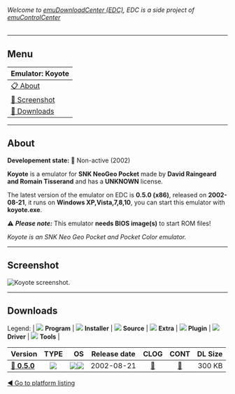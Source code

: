 ###### Welcome to [emuDownloadCenter (EDC)](https://github.com/PhoenixInteractiveNL/emuDownloadCenter/wiki/), EDC is a side project of [emuControlCenter](https://github.com/PhoenixInteractiveNL/emuControlCenter/wiki/)
***
## Menu
| **Emulator: Koyote** |
|:---------|
| [:clipboard: About](#about) |
| [:sunrise: Screenshot](#screenshot) |
| [:floppy_disk: Downloads](#downloads) |
***
## About
**Developement state:** :red_circle: Non-active (2002)

**Koyote** is a emulator for **SNK NeoGeo Pocket** made by **David Raingeard and Romain Tisserand** and has a **UNKNOWN** license.

The latest version of the emulator on EDC is **0.5.0 (x86)**, released on **2002-08-21**, it runs on **Windows XP,Vista,7,8,10**, you can start this emulator with **koyote.exe**.

:warning: _**Please note:**_ This emulator **needs BIOS image(s)** to start ROM files!

_Koyote is an SNK Neo Geo Pocket and Pocket Color emulator._
***
## Screenshot
![](https://raw.githubusercontent.com/PhoenixInteractiveNL/emuDownloadCenter/master/hooks/koyote/emulator_screen_01.jpg "Koyote screenshot.")
***
## Downloads
Legend:
| ![](https://raw.githubusercontent.com/wiki/PhoenixInteractiveNL/emuDownloadCenter/images_misc/icon_program_24.png) **Program** | 
![](https://raw.githubusercontent.com/wiki/PhoenixInteractiveNL/emuDownloadCenter/images_misc/icon_installer_24.png) **Installer** | 
![](https://raw.githubusercontent.com/wiki/PhoenixInteractiveNL/emuDownloadCenter/images_misc/icon_source_code_24.png) **Source** | 
![](https://raw.githubusercontent.com/wiki/PhoenixInteractiveNL/emuDownloadCenter/images_misc/icon_extra_24.png) **Extra** | 
![](https://raw.githubusercontent.com/wiki/PhoenixInteractiveNL/emuDownloadCenter/images_misc/icon_plugin_24.png) **Plugin** | 
![](https://raw.githubusercontent.com/wiki/PhoenixInteractiveNL/emuDownloadCenter/images_misc/icon_driver_24.png) **Driver** | 
![](https://raw.githubusercontent.com/wiki/PhoenixInteractiveNL/emuDownloadCenter/images_misc/icon_tools_24.png) **Tools** | 
 
| Version | TYPE | OS | Release date | CLOG | CONT | DL Size |
|:--------|:----:|---:|:------------:|:----:|:----:|--------:|
| [:floppy_disk: **0.5.0**](https://github.com/PhoenixInteractiveNL/edc-repo0006/raw/master/koyote/0.5.0.7z) | ![](https://raw.githubusercontent.com/wiki/PhoenixInteractiveNL/emuDownloadCenter/images_misc/icon_program_24.png) | ![](https://raw.githubusercontent.com/wiki/PhoenixInteractiveNL/emuDownloadCenter/images_misc/logo_windows_24.png)![](https://raw.githubusercontent.com/wiki/PhoenixInteractiveNL/emuDownloadCenter/images_misc/icon_32-bit_24.png) | 2002-08-21 | [:page_facing_up:](https://github.com/PhoenixInteractiveNL/edc-repo0006/blob/master/koyote/0.5.0_changelog.txt) | [:mag_right:](https://github.com/PhoenixInteractiveNL/edc-repo0006/blob/master/koyote/0.5.0_contents.txt) | 300 KB |

[:arrow_backward: Go to platform listing](https://github.com/PhoenixInteractiveNL/emuDownloadCenter/wiki/EDC-Platform-List)
